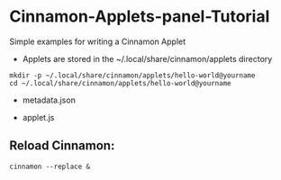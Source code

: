 # Cinnamon-Applets-panel-Tutorial
Simple examples for writing a Cinnamon Applet



- Applets are stored in the ~/.local/share/cinnamon/applets directory

```
mkdir -p ~/.local/share/cinnamon/applets/hello-world@yourname
cd ~/.local/share/cinnamon/applets/hello-world@yourname
```

- metadata.json

- applet.js

## Reload Cinnamon:
```
cinnamon --replace &
```
